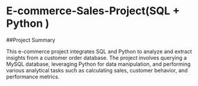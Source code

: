 # E-commerce-Sales-Project(SQL + Python )

##Project Summary

This e-commerce project integrates SQL and Python to analyze and extract insights from a customer order database. The project involves querying a MySQL database, leveraging Python for data manipulation, and performing various analytical tasks such as calculating sales, customer behavior, and performance metrics.
